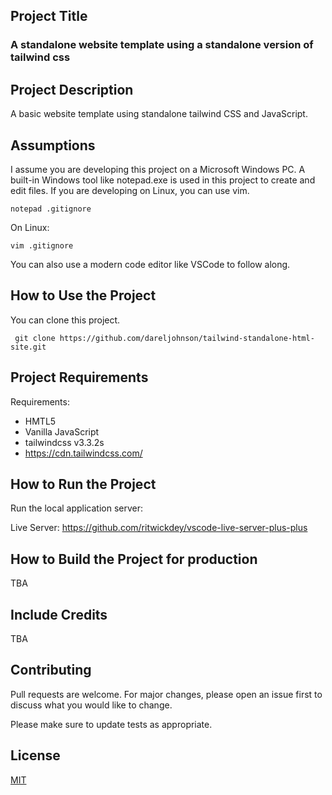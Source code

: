 ## Project Title

### A standalone website template using a standalone version of tailwind css

## Project Description

A basic website template using standalone tailwind CSS and JavaScript.

## Assumptions

I assume you are developing this project on a Microsoft Windows PC. A built-in Windows tool like notepad.exe is used in this project to create and edit files. If you are developing on Linux, you can use vim.

```
notepad .gitignore
```

On Linux:

```
vim .gitignore
```


You can also use a modern code editor like VSCode to follow along.


## How to Use the Project

You can clone this project.

```
 git clone https://github.com/dareljohnson/tailwind-standalone-html-site.git
```


## Project Requirements

Requirements:

- HMTL5
- Vanilla JavaScript
- tailwindcss v3.3.2s
- https://cdn.tailwindcss.com/


## How to Run the Project

Run the local application server:

Live Server: https://github.com/ritwickdey/vscode-live-server-plus-plus


## How to Build the Project for production

TBA

## Include Credits

TBA

## Contributing

Pull requests are welcome. For major changes, please open an issue first
to discuss what you would like to change.

Please make sure to update tests as appropriate.

## License
[MIT](https://choosealicense.com/licenses/mit/)

